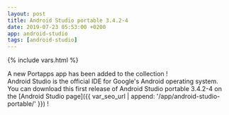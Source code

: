 ```yaml
---
layout: post
title: Android Studio portable 3.4.2-4
date: 2019-07-23 05:53:00 +0200
app: android-studio
tags: [android-studio]
---
```

{% include vars.html %}

A new Portapps app has been added to the collection !<br />
Android Studio is the official IDE for Google's Android operating system.<br />
You can download this first release of Android Studio portable 3.4.2-4 on the [Android Studio page]({{ var_seo_url | append: '/app/android-studio-portable/' }}) !